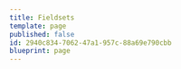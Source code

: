 ```yaml
---
title: Fieldsets
template: page
published: false
id: 2940c834-7062-47a1-957c-88a69e790cbb
blueprint: page
---
```

